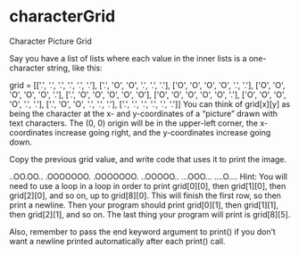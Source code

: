 # characterGrid

Character Picture Grid

Say you have a list of lists where each value in the inner lists is a one-character string, like this:


grid = [['.', '.', '.', '.', '.', '.'],
        ['.', 'O', 'O', '.', '.', '.'],
        ['O', 'O', 'O', 'O', '.', '.'],
        ['O', 'O', 'O', 'O', 'O', '.'],
        ['.', 'O', 'O', 'O', 'O', 'O'],
        ['O', 'O', 'O', 'O', 'O', '.'],
        ['O', 'O', 'O', 'O', '.', '.'],
        ['.', 'O', 'O', '.', '.', '.'],
        ['.', '.', '.', '.', '.', '.']]
You can think of grid[x][y] as being the character at the x- and y-coordinates of a “picture” drawn with text characters. The (0, 0) origin will be in the upper-left corner, the x-coordinates increase going right, and the y-coordinates increase going down.

Copy the previous grid value, and write code that uses it to print the image.


..OO.OO..
.OOOOOOO.
.OOOOOOO.
..OOOOO..
...OOO...
....O....
Hint: You will need to use a loop in a loop in order to print grid[0][0], then grid[1][0], then grid[2][0], and so on, up to grid[8][0]. This will finish the first row, so then print a newline. Then your program should print grid[0][1], then grid[1][1], then grid[2][1], and so on. The last thing your program will print is grid[8][5].

Also, remember to pass the end keyword argument to print() if you don’t want a newline printed automatically after each print() call.
